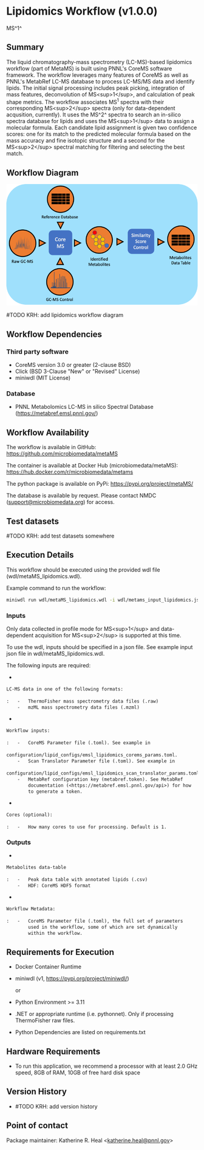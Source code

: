 # Lipidomics Workflow (v1.0.0)

MS^1^

## Summary

The liquid chromatography-mass spectrometry (LC-MS)-based lipidomics
workflow (part of MetaMS) is built using PNNL's CoreMS software
framework. The workflow leverages many features of CoreMS as well as
PNNL's MetabRef LC-MS database to process LC-MS/MS data and identify
lipids. The initial signal processing includes peak picking, integration
of mass features, deconvolution of MS\<sup\>1\</sup\>, and calculation
of peak shape metrics. The workflow associates MS<sup>1</sup>
spectra with their corresponding MS\<sup\>2\</sup\> spectra (only for
data-dependent acqusition, currently). It uses the MS^2^ spectra to
search an in-silico spectra database for lipids and uses the
MS\<sup\>1\</sup\> data to assign a molecular formula. Each candidate
lipid assignment is given two confidence scores: one for its match to
the predicted molecular formula based on the mass accuracy and fine
isotopic structure and a second for the MS\<sup\>2\</sup\> spectral
matching for filtering and selecting the best match.

## Workflow Diagram

![image](metamsworkflow.png)

#TODO KRH: add lipidomics workflow diagram

## Workflow Dependencies

### Third party software

-   CoreMS version 3.0 or greater (2-clause BSD)
-   Click (BSD 3-Clause \"New\" or \"Revised\" License)
-   miniwdl (MIT License)

### Database

-   PNNL Metabolomics LC-MS in silico Spectral Database
    (<https://metabref.emsl.pnnl.gov/>)

## Workflow Availability

The workflow is available in GitHub:
<https://github.com/microbiomedata/metaMS>

The container is available at Docker Hub (microbiomedata/metaMS):
<https://hub.docker.com/r/microbiomedata/metams>

The python package is available on PyPi:
<https://pypi.org/project/metaMS/>

The database is available by request. Please contact NMDC
(<support@microbiomedata.org>) for access.

## Test datasets

#TODO KRH: add test datasets somewhere

## Execution Details

This workflow should be executed using the provided wdl file
(wdl/metaMS_lipidomics.wdl).

Example command to run the workflow:

``` bash
miniwdl run wdl/metaMS_lipidomics.wdl -i wdl/metams_input_lipidomics.json --verbose --no-cache --copy-input-files
```

### Inputs

Only data collected in profile mode for MS\<sup\>1\</sup\> and
data-dependent acquisition for MS\<sup\>2\</sup\> is supported at this
time.

To use the wdl, inputs should be specified in a json file. See example
input json file in wdl/metaMS_lipidomics.wdl.

The following inputs are required:

-   

    LC-MS data in one of the following formats:

    :   -   ThermoFisher mass spectrometry data files (.raw)
        -   mzML mass spectrometry data files (.mzml)

-   

    Workflow inputs:

    :   -   CoreMS Parameter file (.toml). See example in
            configuration/lipid_configs/emsl_lipidomics_corems_params.toml.
        -   Scan Translator Parameter file (.toml). See example in
            configuration/lipid_configs/emsl_lipidomics_scan_translator_params.toml.
        -   MetabRef configuration key (metabref.token). See MetabRef
            documentation (<https://metabref.emsl.pnnl.gov/api>) for how
            to generate a token.

-   

    Cores (optional):

    :   -   How many cores to use for processing. Default is 1.

### Outputs

-   

    Metabolites data-table

    :   -   Peak data table with annotated lipids (.csv)
        -   HDF: CoreMS HDF5 format

-   

    Workflow Metadata:

    :   -   CoreMS Parameter file (.toml), the full set of parameters
            used in the workflow, some of which are set dynamically
            within the workflow.

## Requirements for Execution

-   Docker Container Runtime

-   miniwdl (v1, <https://pypi.org/project/miniwdl/>)

    or

-   Python Environment \>= 3.11

-   .NET or appropriate runtime (i.e. pythonnet). Only if processing
    ThermoFisher raw files.

-   Python Dependencies are listed on requirements.txt

## Hardware Requirements

-   To run this application, we recommend a processor with at least 2.0
    GHz speed, 8GB of RAM, 10GB of free hard disk space

## Version History

-   #TODO KRH: add version history

## Point of contact

Package maintainer: Katherine R. Heal \<<katherine.heal@pnnl.gov>\>
